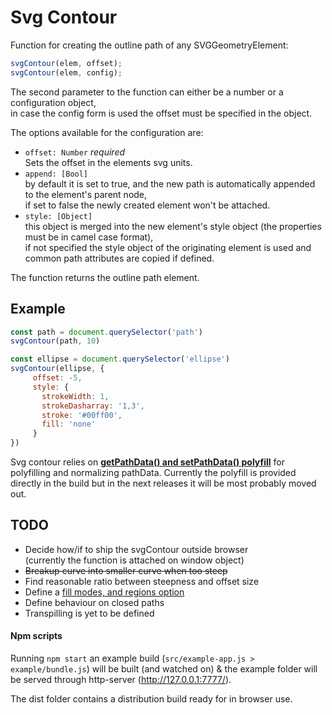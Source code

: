 Svg Contour
===

Function for creating the outline path of any SVGGeometryElement:

```javascript
svgContour(elem, offset);
svgContour(elem, config);
```

The second parameter to the function can either be a number or a configuration object,  
in case the config form is used the offset must be specified in the object.

The options available for the configuration are:
 - `offset: Number` *required*  
 Sets the offset in the elements svg units.
 - `append: [Bool]`  
 by default it is set to true, and the new path is automatically appended to the element's parent node,  
 if set to false the newly created element won't be attached.
 - `style: [Object]`  
 this object is merged into the new element's style object (the properties must be in camel case format),  
 if not specified the style object of the originating element is used and common path attributes are copied if defined.


The function returns the outline path element.

Example
------
 ```javascript
const path = document.querySelector('path')
svgContour(path, 10)

const ellipse = document.querySelector('ellipse')
svgContour(ellipse, {
      offset: -5,
      style: {
        strokeWidth: 1,
        strokeDasharray: '1,3',
        stroke: '#00ff00',
        fill: 'none'
      }
})
```

Svg contour relies on [**getPathData() and setPathData() polyfill**](https://github.com/jarek-foksa/path-data-polyfill.js) for polyfilling and normalizing pathData. Currently the polyfill is provided directly in the build but in the next releases it will be most probably moved out.

TODO
---
 - Decide how/if to ship the svgContour outside browser  
 (currently the function is attached on window object)
 - ~~Breakup curve into smaller curve when too steep~~
 - Find reasonable ratio between steepness and offset size
 - Define a [fill modes, and regions option](https://svgwg.org/specs/strokes/#SpecifyingStrokeAlignment)
 - Define behaviour on closed paths
 - Transpilling is yet to be defined



#### Npm scripts

 Running `npm start` an example build (`src/example-app.js > example/bundle.js`) will be built (and watched on)
 & the example folder will be served through http-server (http://127.0.0.1:7777/).


 The dist folder contains a distribution build ready for in browser use.

